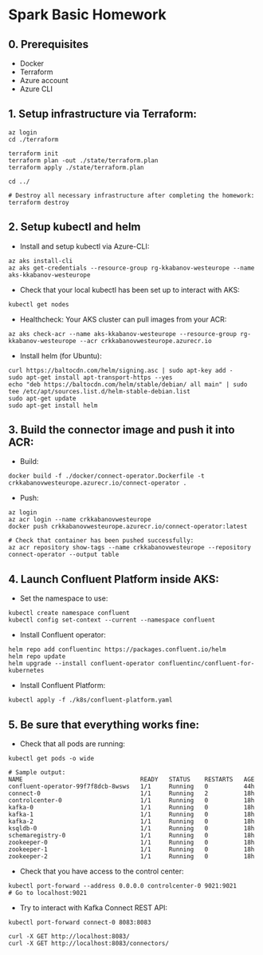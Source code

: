 # Spark Basic Homework

## 0. Prerequisites
- Docker
- Terraform
- Azure account
- Azure CLI

## 1. Setup infrastructure via Terraform:
```
az login
cd ./terraform

terraform init
terraform plan -out ./state/terraform.plan
terraform apply ./state/terraform.plan

cd ../

# Destroy all necessary infrastructure after completing the homework:
terraform destroy
```

## 2. Setup kubectl and helm
* Install and setup kubectl via Azure-CLI:
```
az aks install-cli
az aks get-credentials --resource-group rg-kkabanov-westeurope --name aks-kkabanov-westeurope
```
* Check that your local kubectl has been set up to interact with AKS:
```
kubectl get nodes
```
* Healthcheck: Your AKS cluster can pull images from your ACR:
```
az aks check-acr --name aks-kkabanov-westeurope --resource-group rg-kkabanov-westeurope --acr crkkabanovwesteurope.azurecr.io
```
* Install helm (for Ubuntu):
```
curl https://baltocdn.com/helm/signing.asc | sudo apt-key add -
sudo apt-get install apt-transport-https --yes
echo "deb https://baltocdn.com/helm/stable/debian/ all main" | sudo tee /etc/apt/sources.list.d/helm-stable-debian.list
sudo apt-get update
sudo apt-get install helm
```

## 3. Build the connector image and push it into ACR:
* Build:
```
docker build -f ./docker/connect-operator.Dockerfile -t crkkabanovwesteurope.azurecr.io/connect-operator .
```
* Push:
```
az login
az acr login --name crkkabanovwesteurope
docker push crkkabanovwesteurope.azurecr.io/connect-operator:latest

# Check that container has been pushed successfully:
az acr repository show-tags --name crkkabanovwesteurope --repository connect-operator --output table
```

## 4. Launch Confluent Platform inside AKS:
* Set the namespace to use:
```
kubectl create namespace confluent
kubectl config set-context --current --namespace confluent
```
* Install Confluent operator:
```
helm repo add confluentinc https://packages.confluent.io/helm
helm repo update
helm upgrade --install confluent-operator confluentinc/confluent-for-kubernetes
```
* Install Confluent Platform:
```
kubectl apply -f ./k8s/confluent-platform.yaml
```

## 5. Be sure that everything works fine:
* Check that all pods are running:
```
kubectl get pods -o wide

# Sample output:
NAME                                 READY   STATUS    RESTARTS   AGE
confluent-operator-99f7f8dcb-8wsws   1/1     Running   0          44h
connect-0                            1/1     Running   2          18h
controlcenter-0                      1/1     Running   0          18h
kafka-0                              1/1     Running   0          18h
kafka-1                              1/1     Running   0          18h
kafka-2                              1/1     Running   0          18h
ksqldb-0                             1/1     Running   0          18h
schemaregistry-0                     1/1     Running   0          18h
zookeeper-0                          1/1     Running   0          18h
zookeeper-1                          1/1     Running   0          18h
zookeeper-2                          1/1     Running   0          18h
```
* Check that you have access to the control center:
```
kubectl port-forward --address 0.0.0.0 controlcenter-0 9021:9021
# Go to localhost:9021
```

* Try to interact with Kafka Connect REST API:
```
kubectl port-forward connect-0 8083:8083

curl -X GET http://localhost:8083/
curl -X GET http://localhost:8083/connectors/
```
